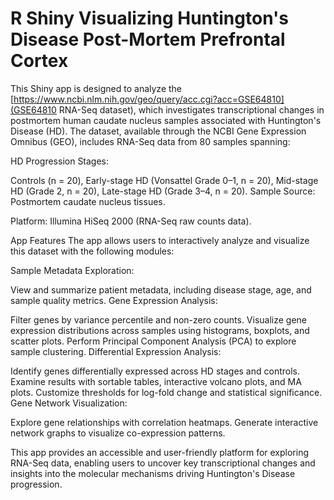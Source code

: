 # R Shiny Visualizing Huntington's Disease Post-Mortem Prefrontal Cortex

This Shiny app is designed to analyze the [https://www.ncbi.nlm.nih.gov/geo/query/acc.cgi?acc=GSE64810](GSE64810 RNA-Seq dataset), which investigates transcriptional changes in postmortem human caudate nucleus samples associated with Huntington's Disease (HD). The dataset, available through the NCBI Gene Expression Omnibus (GEO), includes RNA-Seq data from 80 samples spanning:

HD Progression Stages:

Controls (n = 20),
Early-stage HD (Vonsattel Grade 0–1, n = 20),
Mid-stage HD (Grade 2, n = 20),
Late-stage HD (Grade 3–4, n = 20).
Sample Source: Postmortem caudate nucleus tissues.

Platform: Illumina HiSeq 2000 (RNA-Seq raw counts data).

App Features
The app allows users to interactively analyze and visualize this dataset with the following modules:

Sample Metadata Exploration:

View and summarize patient metadata, including disease stage, age, and sample quality metrics.
Gene Expression Analysis:

Filter genes by variance percentile and non-zero counts.
Visualize gene expression distributions across samples using histograms, boxplots, and scatter plots.
Perform Principal Component Analysis (PCA) to explore sample clustering.
Differential Expression Analysis:

Identify genes differentially expressed across HD stages and controls.
Examine results with sortable tables, interactive volcano plots, and MA plots.
Customize thresholds for log-fold change and statistical significance.
Gene Network Visualization:

Explore gene relationships with correlation heatmaps.
Generate interactive network graphs to visualize co-expression patterns.

This app provides an accessible and user-friendly platform for exploring RNA-Seq data, enabling users to uncover key transcriptional changes and insights into the molecular mechanisms driving Huntington's Disease progression.
